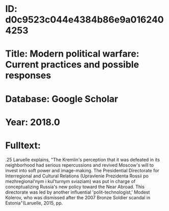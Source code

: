 # ID: d0c9523c044e4384b86e9a0162404253
# Title: Modern political warfare: Current practices and possible responses
# Database: Google Scholar
# Year: 2018.0
# Fulltext:
.25  Laruelle explains, "The Kremlin's perception that it was defeated in its neighborhood had serious repercussions and revived Moscow's will to invest into soft power and image-making.
The Presidential Directorate for Interregional and Cultural Relations (Upravlenie Prezidenta Rossii po mezhregional'nym i kul'turnym sviaziam) was put in charge of conceptualizing Russia's new policy toward the Near Abroad.
This directorate was led by another influential 'polit-technologist,' Modest Kolerov, who was dismissed after the 2007 Bronze Soldier scandal in Estonia"(Laruelle, 2015, pp.
 